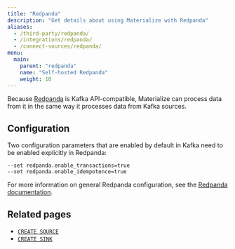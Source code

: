 ```yaml
---
title: "Redpanda"
description: "Get details about using Materialize with Redpanda"
aliases:
  - /third-party/redpanda/
  - /integrations/redpanda/
  - /connect-sources/redpanda/
menu:
  main:
    parent: "redpanda"
    name: "Self-hosted Redpanda"
    weight: 10
---
```


[//]: # "TODO(morsapaes) The Kafka guides need to be rewritten for consistency
with the Postgres ones. We should include spill to disk in the guidance then."

Because [Redpanda](https://vectorized.io/) is Kafka API-compatible, Materialize can process data from it in the same way it processes data from Kafka sources.

## Configuration

Two configuration parameters that are enabled by default in Kafka need to be enabled explicitly in Redpanda:

```nofmt
--set redpanda.enable_transactions=true
--set redpanda.enable_idempotence=true
```

For more information on general Redpanda configuration, see the [Redpanda documentation](https://vectorized.io/docs/configuration/).

## Related pages

- [`CREATE SOURCE`](/sql/create-source/kafka/)
- [`CREATE SINK`](/sql/create-sink/)
